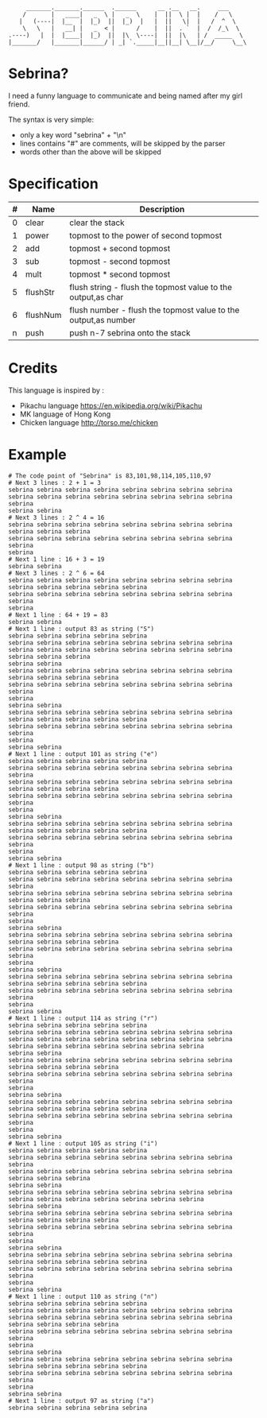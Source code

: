 

         _______._______.______  .______      __ .__   __.     ___     
        /       |   ____|   _  \ |   _  \    |  ||  \ |  |    /   \    
       |   (----|  |__  |  |_)  ||  |_)  |   |  ||   \|  |   /  ^  \   
        \   \   |   __| |   _  < |      /    |  ||  . `  |  /  /_\  \  
    .----)   |  |  |____|  |_)  ||  |\  \----|  ||  |\   | /  _____  \ 
    |_______/   |_______|______/ | _| `._____|__||__| \__|/__/     \__\



# Sebrina?


I need a funny language to communicate and being named after my girl friend. 

The syntax is very simple: 
- only a key word "sebrina" + "\n"
- lines contains "#" are comments, will be skipped by the parser
- words other than the above will be skipped

# Specification

| #  | Name | Description |
| ------------- | ------------- | ------------- | 
| 0 | clear | clear the stack |
| 1 | power | topmost to the power of second topmost |
| 2 | add | topmost + second topmost |
| 3 | sub | topmost - second topmost |
| 4 | mult | topmost * second topmost |
| 5 | flushStr | flush string - flush the topmost value to the output,as char |
| 6 | flushNum | flush number - flush the topmost value to the output,as number | 
| n | push | push n-7 sebrina onto the stack |


# Credits
This language is inspired by :
- Pikachu language https://en.wikipedia.org/wiki/Pikachu
- MK language of Hong Kong 
- Chicken language http://torso.me/chicken

# Example
```
# The code point of "Sebrina" is 83,101,98,114,105,110,97
# Next 3 lines : 2 + 1 = 3
sebrina sebrina sebrina sebrina sebrina sebrina sebrina sebrina
sebrina sebrina sebrina sebrina sebrina sebrina sebrina sebrina sebrina
sebrina sebrina
# Next 3 lines : 2 ^ 4 = 16
sebrina sebrina sebrina sebrina sebrina sebrina sebrina sebrina sebrina sebrina sebrina
sebrina sebrina sebrina sebrina sebrina sebrina sebrina sebrina sebrina
sebrina
# Next 1 line : 16 + 3 = 19
sebrina sebrina
# Next 3 lines : 2 ^ 6 = 64 
sebrina sebrina sebrina sebrina sebrina sebrina sebrina sebrina sebrina sebrina sebrina sebrina sebrina
sebrina sebrina sebrina sebrina sebrina sebrina sebrina sebrina sebrina
sebrina
# Next 1 line : 64 + 19 = 83
sebrina sebrina
# Next 1 line : output 83 as string ("S") 
sebrina sebrina sebrina sebrina sebrina
sebrina sebrina sebrina sebrina sebrina sebrina sebrina sebrina
sebrina sebrina sebrina sebrina sebrina sebrina sebrina sebrina sebrina sebrina sebrina
sebrina sebrina
sebrina sebrina sebrina sebrina sebrina sebrina sebrina sebrina sebrina sebrina sebrina sebrina
sebrina sebrina sebrina sebrina sebrina sebrina sebrina sebrina sebrina
sebrina
sebrina sebrina
sebrina sebrina sebrina sebrina sebrina sebrina sebrina sebrina sebrina sebrina sebrina sebrina sebrina
sebrina sebrina sebrina sebrina sebrina sebrina sebrina sebrina sebrina
sebrina
sebrina sebrina
# Next 1 line : output 101 as string ("e") 
sebrina sebrina sebrina sebrina sebrina
sebrina sebrina sebrina sebrina sebrina sebrina sebrina sebrina sebrina
sebrina sebrina sebrina sebrina sebrina sebrina sebrina sebrina sebrina sebrina sebrina sebrina
sebrina sebrina sebrina sebrina sebrina sebrina sebrina sebrina sebrina
sebrina
sebrina sebrina
sebrina sebrina sebrina sebrina sebrina sebrina sebrina sebrina sebrina sebrina sebrina sebrina sebrina
sebrina sebrina sebrina sebrina sebrina sebrina sebrina sebrina sebrina
sebrina
sebrina sebrina
# Next 1 line : output 98 as string ("b") 
sebrina sebrina sebrina sebrina sebrina
sebrina sebrina sebrina sebrina sebrina sebrina sebrina sebrina sebrina
sebrina sebrina sebrina sebrina sebrina sebrina sebrina sebrina sebrina sebrina sebrina
sebrina sebrina sebrina sebrina sebrina sebrina sebrina sebrina sebrina
sebrina
sebrina sebrina
sebrina sebrina sebrina sebrina sebrina sebrina sebrina sebrina sebrina sebrina sebrina sebrina
sebrina sebrina sebrina sebrina sebrina sebrina sebrina sebrina sebrina
sebrina
sebrina sebrina
sebrina sebrina sebrina sebrina sebrina sebrina sebrina sebrina sebrina sebrina sebrina sebrina sebrina
sebrina sebrina sebrina sebrina sebrina sebrina sebrina sebrina sebrina
sebrina
sebrina sebrina
# Next 1 line : output 114 as string ("r") 
sebrina sebrina sebrina sebrina sebrina
sebrina sebrina sebrina sebrina sebrina sebrina sebrina sebrina
sebrina sebrina sebrina sebrina sebrina sebrina sebrina sebrina sebrina sebrina sebrina sebrina sebrina sebrina sebrina
sebrina sebrina
sebrina sebrina sebrina sebrina sebrina sebrina sebrina sebrina sebrina sebrina sebrina sebrina
sebrina sebrina sebrina sebrina sebrina sebrina sebrina sebrina sebrina
sebrina
sebrina sebrina
sebrina sebrina sebrina sebrina sebrina sebrina sebrina sebrina sebrina sebrina sebrina sebrina sebrina
sebrina sebrina sebrina sebrina sebrina sebrina sebrina sebrina sebrina
sebrina
sebrina sebrina
# Next 1 line : output 105 as string ("i") 
sebrina sebrina sebrina sebrina sebrina
sebrina sebrina sebrina sebrina sebrina sebrina sebrina sebrina sebrina
sebrina sebrina sebrina sebrina sebrina sebrina sebrina sebrina sebrina sebrina sebrina
sebrina sebrina
sebrina sebrina sebrina sebrina sebrina sebrina sebrina sebrina sebrina sebrina sebrina sebrina sebrina sebrina sebrina
sebrina sebrina
sebrina sebrina sebrina sebrina sebrina sebrina sebrina sebrina sebrina sebrina sebrina sebrina
sebrina sebrina sebrina sebrina sebrina sebrina sebrina sebrina sebrina
sebrina
sebrina sebrina
sebrina sebrina sebrina sebrina sebrina sebrina sebrina sebrina sebrina sebrina sebrina sebrina sebrina
sebrina sebrina sebrina sebrina sebrina sebrina sebrina sebrina sebrina
sebrina
sebrina sebrina
# Next 1 line : output 110 as string ("n") 
sebrina sebrina sebrina sebrina sebrina
sebrina sebrina sebrina sebrina sebrina sebrina sebrina sebrina
sebrina sebrina sebrina sebrina sebrina sebrina sebrina sebrina sebrina sebrina sebrina sebrina
sebrina sebrina sebrina sebrina sebrina sebrina sebrina sebrina sebrina
sebrina
sebrina sebrina
sebrina sebrina sebrina sebrina sebrina sebrina sebrina sebrina sebrina sebrina sebrina sebrina sebrina
sebrina sebrina sebrina sebrina sebrina sebrina sebrina sebrina sebrina
sebrina
sebrina sebrina
# Next 1 line : output 97 as string ("a") 
sebrina sebrina sebrina sebrina sebrina
```



